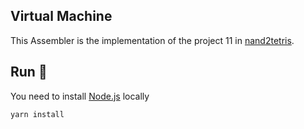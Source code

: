 ## Virtual Machine

This Assembler is the implementation of the project 11 in [nand2tetris](https://www.nand2tetris.org/project10).


## Run 🚀
You need to install [Node.js](https://nodejs.org/en/) locally
```bash
yarn install
```
